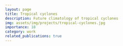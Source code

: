 ```yaml
---
layout: page
title: Tropical cyclones
description: Future climatology of tropical cyclones
img: assets/img/projects/tropical-cyclones.jpg
importance: 18
category: work
related_publications: true
---
```


